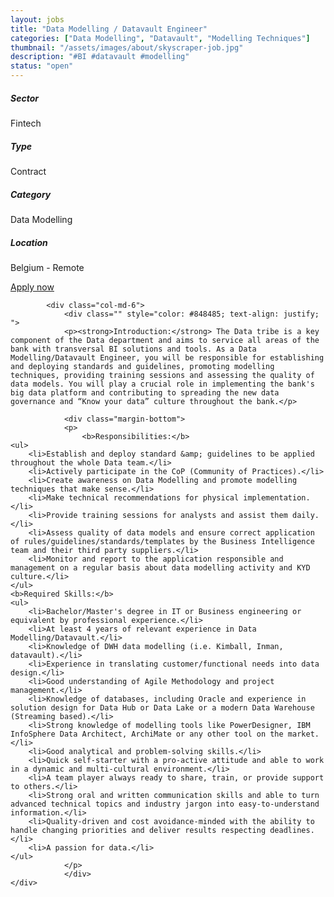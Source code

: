 ```yaml
---
layout: jobs
title: "Data Modelling / Datavault Engineer"
categories: ["Data Modelling", "Datavault", "Modelling Techniques"]
thumbnail: "/assets/images/about/skyscraper-job.jpg"
description: "#BI #datavault #modelling"
status: "open"
---
```




<section class="section about overflow-hidden margin-bottom">
	<div class="container">
		<div class="row">
			<div class="col-lg-4" style="text-align: left;">
				<h5 class="text-color font-weight-bold mb-2">Sector</h5>
					<p>Fintech</p>
				<h5 class="text-color font-weight-bold mb-2">Type</h5>
					<p>Contract</p>
				<h5 class="text-color font-weight-bold mb-2">Category</h5>
					<p>Data Modelling</p>
				<h5 class="text-color font-weight-bold mb-2">Location</h5>
					<p>Belgium - Remote</p>
					<a href="mailto:jobs@amethix.com?subject=Job Application Data modelling datavault engineer" class="btn btn-primary text-uppercase margin-top">Apply now</a>
			</div>

			<div class="col-md-6">
				<div class="" style="color: #848485; text-align: justify; ">
				<p><strong>Introduction:</strong> The Data tribe is a key component of the Data department and aims to service all areas of the bank with transversal BI solutions and tools. As a Data Modelling/Datavault Engineer, you will be responsible for establishing and deploying standards and guidelines, promoting modelling techniques, providing training sessions and assessing the quality of data models. You will play a crucial role in implementing the bank's big data platform and contributing to spreading the new data governance and “Know your data” culture throughout the bank.</p>

				<div class="margin-bottom">
				<p>
					<b>Responsibilities:</b>
	<ul>
		<li>Establish and deploy standard &amp; guidelines to be applied throughout the whole Data team.</li>
		<li>Actively participate in the CoP (Community of Practices).</li>
		<li>Create awareness on Data Modelling and promote modelling techniques that make sense.</li>
		<li>Make technical recommendations for physical implementation.</li>
		<li>Provide training sessions for analysts and assist them daily.</li>
		<li>Assess quality of data models and ensure correct application of rules/guidelines/standards/templates by the Business Intelligence team and their third party suppliers.</li>
		<li>Monitor and report to the application responsible and management on a regular basis about data modelling activity and KYD culture.</li>
	</ul>
	<b>Required Skills:</b>
	<ul>
		<li>Bachelor/Master's degree in IT or Business engineering or equivalent by professional experience.</li>
		<li>At least 4 years of relevant experience in Data Modelling/Datavault.</li>
		<li>Knowledge of DWH data modelling (i.e. Kimball, Inman, datavault).</li>
		<li>Experience in translating customer/functional needs into data design.</li>
		<li>Good understanding of Agile Methodology and project management.</li>
		<li>Knowledge of databases, including Oracle and experience in solution design for Data Hub or Data Lake or a modern Data Warehouse (Streaming based).</li>
		<li>Strong knowledge of modelling tools like PowerDesigner, IBM InfoSphere Data Architect, ArchiMate or any other tool on the market.</li>
		<li>Good analytical and problem-solving skills.</li>
		<li>Quick self-starter with a pro-active attitude and able to work in a dynamic and multi-cultural environment.</li>
		<li>A team player always ready to share, train, or provide support to others.</li>
		<li>Strong oral and written communication skills and able to turn advanced technical topics and industry jargon into easy-to-understand information.</li>
		<li>Quality-driven and cost avoidance-minded with the ability to handle changing priorities and deliver results respecting deadlines.</li>
		<li>A passion for data.</li>
	</ul>
				</p>
				</div>
	</div>
</div>
